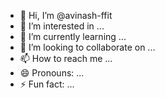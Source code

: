 - 👋 Hi, I’m @avinash-ffit
- 👀 I’m interested in ...
- 🌱 I’m currently learning ...
- 💞️ I’m looking to collaborate on ...
- 📫 How to reach me ...
- 😄 Pronouns: ...
- ⚡ Fun fact: ...

<!---
avinash-ffit/avinash-ffit is a ✨ special ✨ repository because its `README.md` (this file) appears on your GitHub profile.
You can click the Preview link to take a look at your changes.
--->

